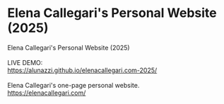 # Elena Callegari's Personal Website (2025)
Elena Callegari's Personal Website (2025)
<br>
<br>
LIVE DEMO:  
https://alunazzi.github.io/elenacallegari.com-2025/
<br>
<br>
Elena Callegari's one-page personal website.  
https://elenacallegari.com/
